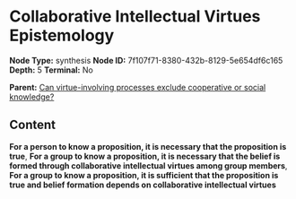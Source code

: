 # Collaborative Intellectual Virtues Epistemology

**Node Type:** synthesis
**Node ID:** 7f107f71-8380-432b-8129-5e654df6c165
**Depth:** 5
**Terminal:** No

**Parent:** [Can virtue-involving processes exclude cooperative or social knowledge?](can-virtue-involving-processes-exclude-cooperative-or-social-knowledge-antithesis-336fa627-3755-4bb3-b249-e2fc1922daea.md)

## Content

**For a person to know a proposition, it is necessary that the proposition is true**, **For a group to know a proposition, it is necessary that the belief is formed through collaborative intellectual virtues among group members**, **For a group to know a proposition, it is sufficient that the proposition is true and belief formation depends on collaborative intellectual virtues**

